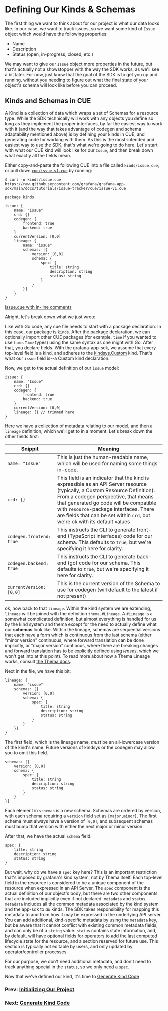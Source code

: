 # Defining Our Kinds & Schemas

The first thing we want to think about for our project is what our data looks like. In our case, we want to track issues, so we want some kind of `Issue` object which would have the following properties:
* Name
* Description
* Status (open, in-progress, closed, etc.)

We may want to give our `Issue` object more properties in the future, but that's actually not a showstopper with the way the SDK works, as we'll see a bit later. For now, just know that the goal of the SDK is to get you up and running, without you needing to figure out what the final state of your object's schema will look like before you can proceed.

## Kinds and Schemas in CUE

A Kind is a collection of data which wraps a set of Schemas for a resource type.
While the SDK technically will work with any objects you define so long as they implement the proper interfaces, by far the easiest way to work with it (and the way that takes advantage of codegen and schema adaptability mentioned above) is by defining your kinds in CUE, and generating code for working with them. As this is the most-intended and easiest way to use the SDK, that's what we're going to do here. Let's start with what our CUE kind will look like for our `Issue`, and then break down what exactly all the fields mean.

Either copy-and-paste the following CUE into a file called `kinds/issue.cue`, or pull down [`cue/issue-v1.cue`](cue/issue-v1.cue) by running:
```shell
$ curl -o kinds/issue.cue https://raw.githubusercontent.com/grafana/grafana-app-sdk/main/docs/tutorials/issue-tracker/cue/issue-v1.cue
```

```cue
package kinds

issue: {
	name: "Issue"
	crd: {}
	codegen: {
		frontend: true
		backend: true
	}
	currentVersion: [0,0]
	lineage: {
		name: "issue"
		schemas: [{
			version: [0,0]
			schema: {
				spec: {
					title: string
					description: string
					status: string
				}
			}
		}]
	}
}
```
[issue.cue with in-line comments](cue/issue-v1.cue)

Alright, let's break down what we just wrote.

Like with Go code, any cue file needs to start with a package declaration. In this case, our package is `kinds`. After the package declaration, we can optionally import other CUE packages (for example, `time` if you wanted to use `time.Time` types) using the same syntax as one might with Go. After that, you declare fields. With the grafana-app-sdk, we assume that every top-level field is a kind, and adheres to the [kindsys.Custom](https://github.com/grafana/kindsys/blob/df4488cce33697eccba0536970114fff02b81020/kindcat_custom.cue#L106) kind. That's what our `issue` field is--a Custom kind declaration.

Now, we get to the actual definition of our `issue` model:
```cue
issue: {
	name: "Issue"
	crd: {}
	codegen: {
		frontend: true
		backend: true
	}
	currentVersion: [0,0]
	lineage: {} // trimmed here
}
```
Here we have a collection of metadata relating to our model, and then a `lineage` definition, which we'll get to in a moment. Let's break down the other fields first:

| Snippit                               | Meaning                                                                                                                                                                                                                                                                                                                               |
|---------------------------------------|---------------------------------------------------------------------------------------------------------------------------------------------------------------------------------------------------------------------------------------------------------------------------------------------------------------------------------------|
| <nobr>`name: "Issue"`</nobr>          | This is just the human-readable name, which will be used for naming some things in-code.                                                                                                                                                                                                                                              |
| <nobr>`crd: {}`</nobr>                | This field is an indicator that the kind is expressible as an API Server resource (typically, a Custom Resource Definition). From a codegen perspective, that means that generated go code will be compatible with `resource`-package interfaces. There are fields that can be set within `crd`, but we're ok with its default values |
 | <nobr>`codegen.frontend: true`</nobr> | This instructs the CLI to generate front-end (TypeScript interfaces) code for our schema. This defaults to `true`, but we're specifying it here for clarity.                                                                                                                                                                          |
| <nobr>`codegen.backend: true`</nobr>  | This instructs the CLI to generate back-end (go) code for our schema. This defaults to `true`, but we're specifying it here for clarity.                                                                                                                                                                                              |
| <nobr>`currentVersion: [0,0]`</nobr>  | This is the current version of the Schema to use for codegen (will default to the latest if not present)                                                                                                                                                                                                                              |

ok, now back to that `lineage`. Within the kind system we are extending, `lineage` will be joined with the definition `thema.#Lineage`. A `#Lineage` is a somewhat complicated definition, but almost everything is handled for us by the kind system and thema except for the need to actually define what our **schemas** look like. Within the lineage, schemas are sequential versions that each have a form which is continuous from the last schema (either "minor version" continuous, where forward translation can be done implicitly, or "major version" continous, where there are breaking changes and forward translation has to be explicitly defined using *lenses*, which we won't get into at this point). To read more about how a Thema Lineage works, consult [the Thema docs](https://github.com/grafana/thema/blob/main/docs/overview.md).

Next in the file, we have this bit:
```cue
lineage: {
    name: "issue"
    schemas: [{
        version: [0,0]
        schema: {
            spec: {
                title: string
                description: string
                status: string
            }
        }
    }]
}
```
The first field, which is the lineage name, _must_ be an all-lowercase version of the kind's name. 
Future versions of kindsys or the codegen may allow you to omit this field.
```cue
schemas: [{
    version: [0,0]
    schema: {
        spec: {
            title: string
            description: string
            status: string
        }
    }
}]
```
Each element in `schemas` is a new schema. Schemas are ordered by version, with each schema requiring a `version` field set as
```[major,minor]```. The first schema must always have a version of `[0,0]`, and subsequent schemas must bump that version 
with either the next major or minor version.

After that, we have the actual `schema` field.
```cue
spec: {
	title: string
	description: string
	status: string
}
```
But wait, why do we have a `spec` key here? This is an important restriction that's imposed by grafana's kind system, not by Thema itself. 
Each top-level field in the resource is considered to be a unique component of the resource when expressed in an API Server. 
The `spec` component is the actual definition of our object's body, but there are two other components that are included implicitly even if not declared: 
`metadata` and `status`. `metadata` includes all the common metadata associated by the kind system and the app-sdk to _all_ kinds. 
The SDK takes responsibility for mapping this metadata to and from how it may be expressed in the underlying API server. 
You can add additional, kind-specific metadata by using the `metadata` key, but be aware that it cannot conflict with existing common metadata fields, 
and can only be of a `string` value. `status` contains state information, and, by default, will have optional fields for 
operators to add the last computed lifecycle state for the resource, and a section reserved for future use. 
This section is typically not editable by users, and only updated by operator/controller processes.

For our purpose, we don't need additional metadata, and don't need to track anything special in the `status`, so we only need a `spec`.

Now that we've defined our kind, it's time to [Generate Kind Code](03-generate-kind-code.md)

### Prev: [Initializing Our Project](01-project-init.md)
### Next: [Generate Kind Code](03-generate-kind-code.md)

